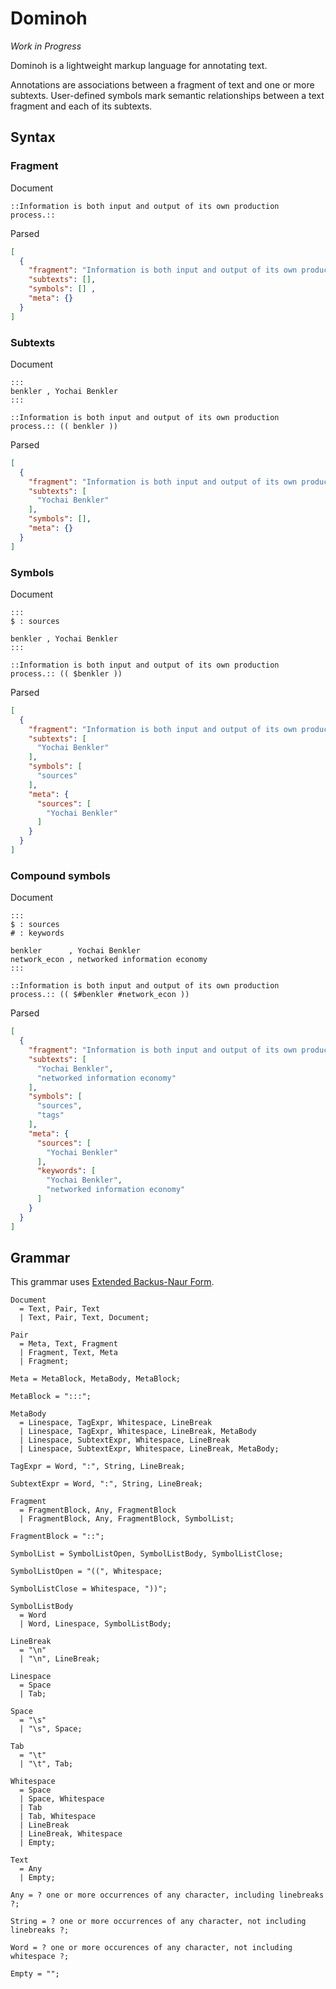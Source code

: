 # Dominoh

_Work in Progress_

Dominoh is a lightweight markup language for annotating text. 

Annotations are associations between a fragment of text and one or more subtexts. 
User-defined symbols mark semantic relationships between a text fragment and 
each of its subtexts.

## Syntax


### Fragment

Document

```
::Information is both input and output of its own production process.::
```

Parsed

```json
[
  {
    "fragment": "Information is both input and output of its own production process.",
    "subtexts": [],
    "symbols": [] ,
    "meta": {}
  }
]
```


### Subtexts

Document

```
:::
benkler , Yochai Benkler 
:::

::Information is both input and output of its own production process.:: (( benkler ))
```

Parsed

```json
[
  {
    "fragment": "Information is both input and output of its own production process.",
    "subtexts": [
      "Yochai Benkler"
    ],
    "symbols": [], 
    "meta": {}
  }
]
```


### Symbols

Document

```
:::
$ : sources

benkler , Yochai Benkler
:::

::Information is both input and output of its own production process.:: (( $benkler ))
```

Parsed

```json
[
  {
    "fragment": "Information is both input and output of its own production process.",
    "subtexts": [
      "Yochai Benkler"
    ],
    "symbols": [
      "sources"
    ],
    "meta": {
      "sources": [
        "Yochai Benkler"
      ]
    }
  }
]
```


### Compound symbols

Document

```
:::
$ : sources
# : keywords

benkler      , Yochai Benkler
network_econ , networked information economy
:::

::Information is both input and output of its own production process.:: (( $#benkler #network_econ ))
```

Parsed

```json
[
  {
    "fragment": "Information is both input and output of its own production process.",
    "subtexts": [
      "Yochai Benkler",
      "networked information economy"
    ],
    "symbols": [
      "sources",
      "tags"
    ],
    "meta": {
      "sources": [
        "Yochai Benkler"
      ],
      "keywords": [
        "Yochai Benkler",
        "networked information economy"
      ]
    }
  }
]
```


## Grammar

This grammar uses [Extended Backus-Naur Form](https://en.wikipedia.org/wiki/Extended_Backus%E2%80%93Naur_form).

```ebnf
Document 
  = Text, Pair, Text
  | Text, Pair, Text, Document;

Pair 
  = Meta, Text, Fragment
  | Fragment, Text, Meta
  | Fragment;

Meta = MetaBlock, MetaBody, MetaBlock;

MetaBlock = ":::";

MetaBody 
  = Linespace, TagExpr, Whitespace, LineBreak
  | Linespace, TagExpr, Whitespace, LineBreak, MetaBody
  | Linespace, SubtextExpr, Whitespace, LineBreak
  | Linespace, SubtextExpr, Whitespace, LineBreak, MetaBody;

TagExpr = Word, ":", String, LineBreak;

SubtextExpr = Word, ":", String, LineBreak;

Fragment 
  = FragmentBlock, Any, FragmentBlock
  | FragmentBlock, Any, FragmentBlock, SymbolList;

FragmentBlock = "::";

SymbolList = SymbolListOpen, SymbolListBody, SymbolListClose;

SymbolListOpen = "((", Whitespace;

SymbolListClose = Whitespace, "))";

SymbolListBody
  = Word
  | Word, Linespace, SymbolListBody;

LineBreak 
  = "\n" 
  | "\n", LineBreak;

Linespace 
  = Space
  | Tab;

Space 
  = "\s"
  | "\s", Space;

Tab 
  = "\t"
  | "\t", Tab;

Whitespace 
  = Space
  | Space, Whitespace
  | Tab
  | Tab, Whitespace
  | LineBreak
  | LineBreak, Whitespace
  | Empty;

Text 
  = Any 
  | Empty;

Any = ? one or more occurrences of any character, including linebreaks ?;

String = ? one or more occurrences of any character, not including linebreaks ?;

Word = ? one or more occurences of any character, not including whitespace ?;

Empty = "";
```
